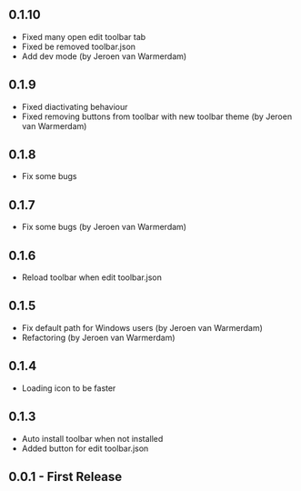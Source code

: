 ## 0.1.10
- Fixed many open edit toolbar tab
- Fixed be removed toolbar.json
- Add dev mode (by Jeroen van Warmerdam)

## 0.1.9
- Fixed diactivating behaviour
- Fixed removing buttons from toolbar with new toolbar theme (by Jeroen van Warmerdam)

## 0.1.8
- Fix some bugs

## 0.1.7
- Fix some bugs (by Jeroen van Warmerdam)

## 0.1.6
- Reload toolbar when edit toolbar.json

## 0.1.5
- Fix default path for Windows users (by Jeroen van Warmerdam)
- Refactoring (by Jeroen van Warmerdam)

## 0.1.4
- Loading icon to be faster

## 0.1.3
- Auto install toolbar when not installed
- Added button for edit toolbar.json

## 0.0.1 - First Release
